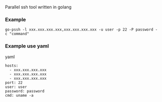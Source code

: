 Parallel ssh tool written in golang

### Example
```
go-pssh -l xxx.xxx.xxx.xxx,xxx.xxx.xxx.xxx -u user -p 22 -P password -c "command"
```

### Example use yaml

yaml
```
hosts:
  - xxx.xxx.xxx.xxx
  - xxx.xxx.xxx.xxx
  - xxx.xxx.xxx.xxx
port: 22
user: user
password: password
cmd: uname -a
```
